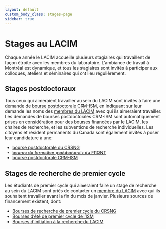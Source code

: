 ```yaml
---
layout: default
custom_body_class: stages-page
sidebar: true
---
```


# Stages au LACIM

Chaque année le LACIM accueille plusieurs stagiaires qui travaillent de façon
étroite avec les membres du laboratoire. L’ambiance de travail à Montréal est
dynamique, et tous les stagiaires sont invités à participer aux colloques,
ateliers et séminaires qui ont lieu régulièrement.


## Stages postdoctoraux

Tous ceux qui aimeraient travailler au sein du LACIM sont invités à faire une demande de
[bourse postdoctorale CRM-ISM](https://www.crmath.ca/bourses-et-sejours/bourses-postdoctorales-crm-ism/),
en indiquant sur leur demande les noms des [membres du LACIM](/fr/membres.html)
avec qui ils aimeraient travailler. Les demandes de bourses postdoctorales
CRM-ISM sont automatiquement prises en considération pour des bourses financées
par le LACIM, les chaires de recherche, et les subventions de recherche
individuelles.
Les citoyens et résident permanents du Canada sont également invités à poser
leur candidature à une:

- [bourse postdoctorale du CRSNG](http://www.nserc-crsng.gc.ca/Students-Etudiants/PD-NP/index_fra.asp)
- [bourse de formation postdoctorale du FRQNT](https://frq.gouv.qc.ca/programme/bourse-de-formation-postdoctorale/)
- [bourse postdoctorale CRM-ISM](https://www.crmath.ca/bourses-et-sejours/bourses-postdoctorales-crm-ism/)


## Stages de recherche de premier cycle

Les étudiants de premier cycle qui aimeraient faire un stage de recherche au
sein du LACIM sont priés de contacter un [membre du LACIM](/fr/membres.html) avec
qui ils souhaitent travailler avant la fin du mois de janvier. Plusieurs
sources de financement existent, dont:

- [Bourses de recherche de premier cycle du CRSNG](https://www.nserc-crsng.gc.ca/Students-Etudiants/UG-PC/USRA-BRPC_fra.asp)
- [Bourses d’été de premier cycle de l’ISM](https://ism.uqam.ca/accueil/bourses/#4)
- [Bourses d'initiation à la recherche du LACIM](/fr/bourses_ete/index.html)


<!--
## Bourses relève CIRGET-LACIM

Le [CIRGET]() et le [LACIM]()
ont le plaisir d’annoncer l’ouverture du concours de
**Bourse à la formation de la relève en mathématiques fondamentales**.
Cette bourse est destinée aux étudiantes et étudiants de niveau collégial
voulant s’inscrire à la concentration en mathématiques du baccalauréat en
mathématiques de l’UQAM ([programme 7721](https://etudier.uqam.ca/programme?code=7721)).

Cette bourse de mérite, qui est offerte à un nombre limité* d’étudiant.e.s
admis au programme 7721, est d’une valeur de 2 000 $. La bourse est également
accompagnée d’une offre de mentorat professionnel et en recherche par un membre
régulier du CIRGET ou du LACIM (professeur en mathématiques fondamentales du
Département de mathématiques de l’UQAM). *\*Le nombre de bourses offertes chaque
année dépend des fonds disponibles.*

Conditions d’admissibilité :

- Être titulaire ou en voie d’obtenir un diplôme d’études collégiales (DEC) approprié ou d’un diplôme québécois équivalent et avoir une cote R > 29 ;
- Être admis au [programme 7721 (baccalauréat en mathématiques, concentration en mathématiques)](https://etudier.uqam.ca/programme?code=7721) avant le 7 avril 2024 ;
- Envoyer un courriel à la direction du CIRGET [cirget@uqam.ca](mailto:cirget@uqam.ca) ou du LACIM [lacim@uqam.ca](mailto:lacim@uqam.ca) avant le 7 avril 2024, en mentionnant votre souhait de vous prévaloir de cette bourse et en confirmant votre admission au programme 7721 ;
- S’incrire au programme 7721 avant le 21 avril 2024.

Pour toute question concernant cette bourse ou le programme 7721 et la
procédure d’inscription, veuillez s.v.p. contacter [Frédéric
Rochon](mailto:rochon.frederic@uqam.ca), co-directeur des études de premier
cycle en mathématiques à l’UQÀM.
-->

<!--
## Stage de recherche pré-universitaire

Les étudiantes et les étudiants ayant fait une demande pour entreprendre un
baccalauréat en mathématiques à l’UQAM pourraient bénéficier d’une bourse de
500$ afin d’effectuer un stage d’une semaine durant l’été qui précède le début
de leurs études à l’UQAM. La bourse sera déduite des frais d’inscription qui
sont généralement réglés fin août ou début septembre.

Les étudiants intéressés doivent remplir ce formulaire:  https://forms.office.com/r/cmdKYt9hn1 

Les dossiers remis au moment de l’inscription à l’UQAM serviront à sélectionner
les futurs boursiers (parmi les étudiants ayant complété le formulaire
ci-haut).
-->
